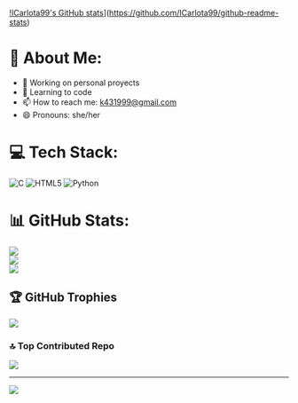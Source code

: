 [!ICarlota99's GitHub stats](https://github-readme-stats-icarlota99s-projects.vercel.app//api?username=ICarlota99)](https://github.com/ICarlota99/github-readme-stats)


# 💫 About Me:
- 🔭 Working on personal proyects
- 🌱 Learning to code
- 📫 How to reach me: k431999@gmail.com
- 😄 Pronouns: she/her


# 💻 Tech Stack:
![C](https://img.shields.io/badge/c-%2300599C.svg?style=for-the-badge&logo=c&logoColor=white) ![HTML5](https://img.shields.io/badge/html5-%23E34F26.svg?style=for-the-badge&logo=html5&logoColor=white) ![Python](https://img.shields.io/badge/python-3670A0?style=for-the-badge&logo=python&logoColor=ffdd54)

# 📊 GitHub Stats:
![](https://github-readme-stats.vercel.app/api?username=ICarlota99&theme=prussian&hide_border=false&include_all_commits=false&count_private=false)<br/>
![](https://github-readme-streak-stats.herokuapp.com/?user=ICarlota99&theme=prussian&hide_border=false)<br/>
![](https://github-readme-stats.vercel.app/api/top-langs/?username=ICarlota99&theme=prussian&hide_border=false&include_all_commits=false&count_private=false&layout=compact)

## 🏆 GitHub Trophies
![](https://github-profile-trophy.vercel.app/?username=ICarlota99&theme=blue-green&no-frame=false&no-bg=false&margin-w=4)

### 🔝 Top Contributed Repo
![](https://github-contributor-stats.vercel.app/api?username=ICarlota99&limit=5&theme=shadow_blue&combine_all_yearly_contributions=true)

---
[![](https://visitcount.itsvg.in/api?id=ICarlota99&icon=0&color=0)](https://visitcount.itsvg.in)

<!-- Proudly created with GPRM ( https://gprm.itsvg.in ) -->
